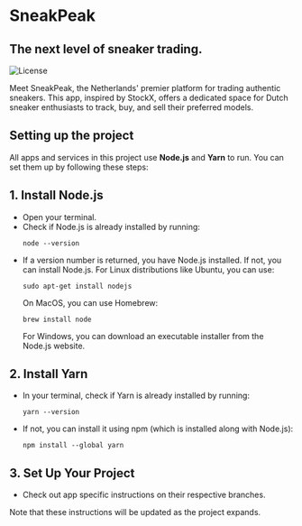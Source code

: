 # SneakPeak
## The next level of sneaker trading.
![License](https://img.shields.io/badge/license-MIT-brightgreen?style=for-the-badge&color=011910)

Meet SneakPeak, the Netherlands' premier platform for trading authentic sneakers. This app, inspired by StockX, offers a dedicated space for Dutch sneaker enthusiasts to track, buy, and sell their preferred models.

## Setting up the project

All apps and services in this project use **Node.js** and **Yarn** to run. You can set them up by following these steps:

## 1. Install Node.js

- Open your terminal.
- Check if Node.js is already installed by running:
    ```
    node --version
    ```
- If a version number is returned, you have Node.js installed. If not, you can install Node.js. For Linux distributions like Ubuntu, you can use:
    ```
    sudo apt-get install nodejs
    ```
  On MacOS, you can use Homebrew:
    ```
    brew install node
    ```
  For Windows, you can download an executable installer from the Node.js website.

## 2. Install Yarn

- In your terminal, check if Yarn is already installed by running:
    ```
    yarn --version
    ```
- If not, you can install it using npm (which is installed along with Node.js):
    ```
    npm install --global yarn
    ```

## 3. Set Up Your Project

- Check out app specific instructions on their respective branches.

Note that these instructions will be updated as the project expands.


